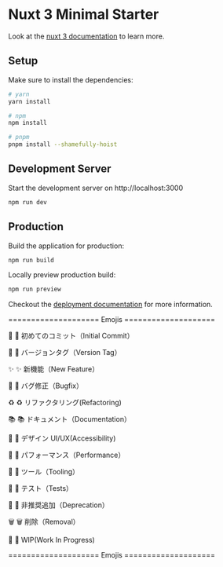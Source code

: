 # Nuxt 3 Minimal Starter

Look at the [nuxt 3 documentation](https://v3.nuxtjs.org) to learn more.

## Setup

Make sure to install the dependencies:

```bash
# yarn
yarn install

# npm
npm install

# pnpm
pnpm install --shamefully-hoist
```

## Development Server

Start the development server on http://localhost:3000

```bash
npm run dev
```

## Production

Build the application for production:

```bash
npm run build
```

Locally preview production build:

```bash
npm run preview
```

Checkout the [deployment documentation](https://v3.nuxtjs.org/guide/deploy/presets) for more information.

==================== Emojis ====================

🎉 :tada: 初めてのコミット（Initial Commit）

🔖 :bookmark: バージョンタグ（Version Tag）

✨ :sparkles: 新機能（New Feature）

🐛 :bug: バグ修正（Bugfix）

♻️ :recycle: リファクタリング(Refactoring)

📚 :books: ドキュメント（Documentation）

🎨 :art: デザイン UI/UX(Accessibility)

🐎 :horse: パフォーマンス（Performance）

🔧 :wrench: ツール（Tooling）

🚨 :rotating_light: テスト（Tests）

💩 :hankey: 非推奨追加（Deprecation）

🗑️ :wastebasket: 削除（Removal）

🚧 :construction: WIP(Work In Progress)

==================== Emojis ====================
